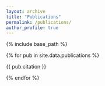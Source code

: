 ```yaml
---
layout: archive
title: "Publications"
permalink: /publications/
author_profile: true
---
```


{% include base_path %}

{% for pub in site.data.publications %}
  <div class="pub-item">
    <p>
      {{ pub.citation }}
    </p>
  </div>
{% endfor %}
